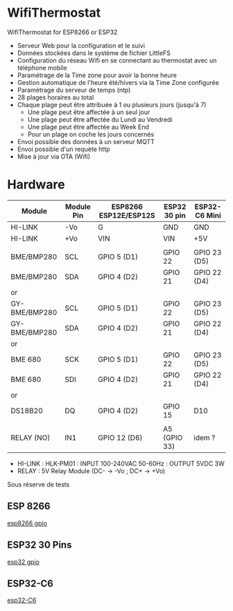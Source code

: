 # WifiThermostat
WifiThermostat for ESP8266 or ESP32
- Serveur Web pour la configuration et le suivi
- Données stockées dans le système de fichier LittleFS 
- Configuration du réseau Wifi en se connectant au thermostat avec un téléphone mobile
- Paramétrage de la Time zone pour avoir la bonne heure
- Gestion automatique de l'heure été/hivers via la Time Zone configurée
- Paramètrage du serveur de temps (ntp)
- 28 plages horaires au total
- Chaque plage peut être attribuée à 1 ou plusieurs jours (jusqu'à 7)
  - Une plage peut être affectée à un seul jour
  - Une plage peut être affectée du Lundi au Vendredi
  - Une plage peut être affectée au Week End
  - Pour un plage on coche les jours concernés
- Envoi possible des données à un serveur MQTT
- Envoi possible d'un requète http
- Mise à jour via OTA (Wifi) 

# Hardware

|    Module     | Module Pin | ESP8266 ESP12E/ESP12S | ESP32 30 pin  | ESP32-C6 Mini |
|---------------|------------|-----------------------|---------------|---------------|
| HI-LINK       | -Vo        | G                     | GND           |  GND          |
| HI-LINK       | +Vo        | VIN                   | VIN           |  +5V          |
|               |            |                       |               |               |
| BME/BMP280    | SCL        | GPIO 5 (D1)           | GPIO 22       | GPIO 23 (D5)  |
| BME/BMP280    | SDA        | GPIO 4 (D2)           | GPIO 21       | GPIO 22 (D4)  |
|      or       |            |                       |               |               |
| GY-BME/BMP280 | SCL        | GPIO 5 (D1)           | GPIO 22       | GPIO 23 (D5)  |
| GY-BME/BMP280 | SDA        | GPIO 4 (D2)           | GPIO 21       | GPIO 22 (D4)  |
|      or       |            |                       |               |               |
| BME 680       | SCK        | GPIO 5 (D1)           | GPIO 22       | GPIO 23 (D5)  |
| BME 680       | SDI        | GPIO 4 (D2)           | GPIO 21       | GPIO 22 (D4)  |
|      or       |            |                       |               |               |
| DS18B20       |  DQ        | GPIO 4 (D2)           | GPIO 15       | D10           |
|               |            |                       |               |               |
| RELAY (NO)    |  IN1       | GPIO 12 (D6)          | A5 (GPIO 33)  | idem ?        |

- HI-LINK : HLK-PM01 : INPUT 100-240VAC 50-60Hz : OUTPUT 5VDC 3W
- RELAY   : 5V Relay Module (DC- -> -Vo ; DC+ -> +Vo)
  
Sous réserve de tests

## ESP 8266

[esp8266 gpio](docs/esp12e-gpio.png)

## ESP32 30 Pins

[esp32 gpio](docs/ESP32-dev-kit-30pins-pinout.png)

## ESP32-C6 

[esp32-C6](docs/ESP-C6-Mini.png)

